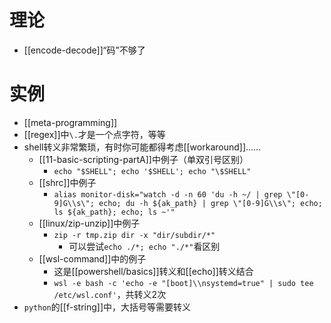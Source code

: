 # 理论
- [[encode-decode]]“码”不够了
# 实例
- [[meta-programming]]
- [[regex]]中`\.`才是一个点字符，等等
- shell转义非常繁琐，有时你可能都得考虑[[workaround]]……
  - [[11-basic-scripting-partA]]中例子（单双引号区别）
    - `echo "$SHELL"; echo '$SHELL'; echo "\$SHELL"`
  - [[shrc]]中例子
    - `alias monitor-disk="watch -d -n 60 'du -h ~/ | grep \"[0-9]G\\s\"; echo; du -h ${ak_path} | grep \"[0-9]G\\s\"; echo; ls ${ak_path}; echo; ls ~'"`
  - [[linux/zip-unzip]]中例子
    - `zip -r tmp.zip dir -x "dir/subdir/*"`
      - 可以尝试`echo ./*; echo "./*"`看区别
  - [[wsl-command]]中的例子
    - 这是[[powershell/basics]]转义和[[echo]]转义结合
    - `wsl -e bash -c 'echo -e "[boot]\\nsystemd=true" | sudo tee /etc/wsl.conf'`，共转义2次
- `python`的[[f-string]]中，大括号等需要转义